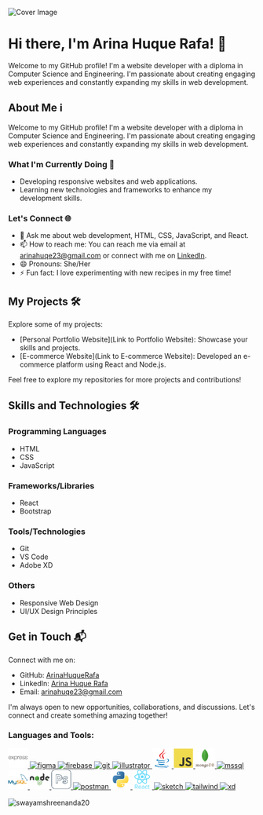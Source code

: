 <!-- Cover Image -->
![Cover Image](https://i.ibb.co/xsC6YwK/linkedin.png)

<!-- Profile Title -->
# Hi there, I'm Arina Huque Rafa! 👋

Welcome to my GitHub profile! I'm a website developer with a diploma in Computer Science and Engineering. I'm passionate about creating engaging web experiences and constantly expanding my skills in web development.


## About Me ℹ️

Welcome to my GitHub profile! I'm a website developer with a diploma in Computer Science and Engineering. I'm passionate about creating engaging web experiences and constantly expanding my skills in web development.

### What I'm Currently Doing 🚀
- Developing responsive websites and web applications.
- Learning new technologies and frameworks to enhance my development skills.

### Let's Connect 🌐
- 💬 Ask me about web development, HTML, CSS, JavaScript, and React.
- 📫 How to reach me: You can reach me via email at arinahuqe23@gmail.com or connect with me on [LinkedIn](https://www.linkedin.com/in/arina-huque-rafa-5122b328a).
- 😄 Pronouns: She/Her
- ⚡ Fun fact: I love experimenting with new recipes in my free time!

<!-- My Projects Section -->
## My Projects 🛠️

Explore some of my projects:

- [Personal Portfolio Website](Link to Portfolio Website): Showcase your skills and projects.
- [E-commerce Website](Link to E-commerce Website): Developed an e-commerce platform using React and Node.js.

Feel free to explore my repositories for more projects and contributions!

<!-- Skills Section -->
## Skills and Technologies 🛠️

### Programming Languages
- HTML
- CSS
- JavaScript

### Frameworks/Libraries
- React
- Bootstrap

### Tools/Technologies
- Git
- VS Code
- Adobe XD

### Others
- Responsive Web Design
- UI/UX Design Principles

<!-- Get in Touch Section -->
## Get in Touch 📬

Connect with me on:
- GitHub: [ArinaHuqueRafa](https://github.com/ArinaHuqueRafa)
- LinkedIn: [Arina Huque Rafa](https://www.linkedin.com/in/arina-huque-rafa-5122b328a/)
- Email: arinahuqe23@gmail.com

I'm always open to new opportunities, collaborations, and discussions. Let's connect and create something amazing together!

<h3 align="left">Languages and Tools:</h3>
<p align="left">  <a href="https://expressjs.com" target="_blank" rel="noreferrer"> <img src="https://raw.githubusercontent.com/devicons/devicon/master/icons/express/express-original-wordmark.svg" alt="express" width="40" height="40"/> </a> <a href="https://www.figma.com/" target="_blank" rel="noreferrer"> <img src="https://www.vectorlogo.zone/logos/figma/figma-icon.svg" alt="figma" width="40" height="40"/> </a> <a href="https://firebase.google.com/" target="_blank" rel="noreferrer"> <img src="https://www.vectorlogo.zone/logos/firebase/firebase-icon.svg" alt="firebase" width="40" height="40"/> </a> <a href="https://git-scm.com/" target="_blank" rel="noreferrer"> <img src="https://www.vectorlogo.zone/logos/git-scm/git-scm-icon.svg" alt="git" width="40" height="40"/> </a> <a href="https://www.adobe.com/in/products/illustrator.html" target="_blank" rel="noreferrer"> <img src="https://www.vectorlogo.zone/logos/adobe_illustrator/adobe_illustrator-icon.svg" alt="illustrator" width="40" height="40"/> </a> <a href="https://www.java.com" target="_blank" rel="noreferrer"> <img src="https://raw.githubusercontent.com/devicons/devicon/master/icons/java/java-original.svg" alt="java" width="40" height="40"/> </a> <a href="https://developer.mozilla.org/en-US/docs/Web/JavaScript" target="_blank" rel="noreferrer"> <img src="https://raw.githubusercontent.com/devicons/devicon/master/icons/javascript/javascript-original.svg" alt="javascript" width="40" height="40"/> </a> <a href="https://www.mongodb.com/" target="_blank" rel="noreferrer"> <img src="https://raw.githubusercontent.com/devicons/devicon/master/icons/mongodb/mongodb-original-wordmark.svg" alt="mongodb" width="40" height="40"/> </a> <a href="https://www.microsoft.com/en-us/sql-server" target="_blank" rel="noreferrer"> <img src="https://www.svgrepo.com/show/303229/microsoft-sql-server-logo.svg" alt="mssql" width="40" height="40"/> </a> <a href="https://www.mysql.com/" target="_blank" rel="noreferrer"> <img src="https://raw.githubusercontent.com/devicons/devicon/master/icons/mysql/mysql-original-wordmark.svg" alt="mysql" width="40" height="40"/> </a> <a href="https://nodejs.org" target="_blank" rel="noreferrer"> <img src="https://raw.githubusercontent.com/devicons/devicon/master/icons/nodejs/nodejs-original-wordmark.svg" alt="nodejs" width="40" height="40"/> </a> <a href="https://www.photoshop.com/en" target="_blank" rel="noreferrer"> <img src="https://raw.githubusercontent.com/devicons/devicon/master/icons/photoshop/photoshop-line.svg" alt="photoshop" width="40" height="40"/> </a> <a href="https://postman.com" target="_blank" rel="noreferrer"> <img src="https://www.vectorlogo.zone/logos/getpostman/getpostman-icon.svg" alt="postman" width="40" height="40"/> </a> <a href="https://www.python.org" target="_blank" rel="noreferrer"> <img src="https://raw.githubusercontent.com/devicons/devicon/master/icons/python/python-original.svg" alt="python" width="40" height="40"/> </a> <a href="https://reactjs.org/" target="_blank" rel="noreferrer"> <img src="https://raw.githubusercontent.com/devicons/devicon/master/icons/react/react-original-wordmark.svg" alt="react" width="40" height="40"/> </a> <a href="https://www.sketch.com/" target="_blank" rel="noreferrer"> <img src="https://www.vectorlogo.zone/logos/sketchapp/sketchapp-icon.svg" alt="sketch" width="40" height="40"/> </a> <a href="https://tailwindcss.com/" target="_blank" rel="noreferrer"> <img src="https://www.vectorlogo.zone/logos/tailwindcss/tailwindcss-icon.svg" alt="tailwind" width="40" height="40"/> </a> <a href="https://www.adobe.com/products/xd.html" target="_blank" rel="noreferrer"> <img src="https://cdn.worldvectorlogo.com/logos/adobe-xd.svg" alt="xd" width="40" height="40"/> </a> </p>

<p><img align="center" src="https://github-readme-stats.vercel.app/api/top-langs?username=swayamshreenanda20&show_icons=true&locale=en&layout=compact" alt="swayamshreenanda20" /></p>

<!-- Optional: Add any badges, GitHub stats, or additional sections here if desired -->
